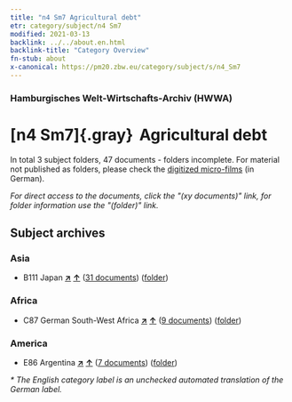 ```yaml
---
title: "n4 Sm7 Agricultural debt"
etr: category/subject/n4 Sm7
modified: 2021-03-13
backlink: ../../about.en.html
backlink-title: "Category Overview"
fn-stub: about
x-canonical: https://pm20.zbw.eu/category/subject/s/n4_Sm7
---
```


### Hamburgisches Welt-Wirtschafts-Archiv (HWWA)
# [n4 Sm7]{.gray}&#8201; Agricultural debt&#160; 





In total 3 subject folders, 47 documents - folders incomplete.
For material not published as folders, please check the [digitized micro-films](/film/h1_sh.de.html) (in German).

_For direct access to the documents, click the "(xy documents)" link, for folder information use the "(folder)" link._

## Subject archives



### Asia

- B111 Japan [**&nearr;**](../../../geo/i/141272/about.en.html "Japan (all folders)") [**&uarr;**](../../../geo/about.en.html#B111 "Country category system") (<a href="https://pm20.zbw.eu/dfgview/sh/141272,145055" title="about: Japan : Agricultural debt" target="_blank">31 documents</a>) ([folder](../../../../folder/sh/1412xx/141272/1450xx/145055/about.en.html))

### Africa

- C87 German South-West Africa [**&nearr;**](../../../geo/i/141450/about.en.html "German South-West Africa (all folders)") [**&uarr;**](../../../geo/about.en.html#C87 "Country category system") (<a href="https://pm20.zbw.eu/dfgview/sh/141450,145055" title="about: German South-West Africa : Agricultural debt" target="_blank">9 documents</a>) ([folder](../../../../folder/sh/1414xx/141450/1450xx/145055/about.en.html))

### America

- E86 Argentina [**&nearr;**](../../../geo/i/141692/about.en.html "Argentina (all folders)") [**&uarr;**](../../../geo/about.en.html#E86 "Country category system") (<a href="https://pm20.zbw.eu/dfgview/sh/141692,145055" title="about: Argentina : Agricultural debt" target="_blank">7 documents</a>) ([folder](../../../../folder/sh/1416xx/141692/1450xx/145055/about.en.html))


_* The English category label is an unchecked automated translation of the German label._

